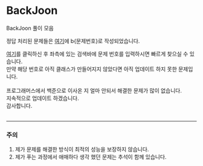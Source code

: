 # BackJoon

BackJoon 풀이 모음

정답 처리된 문제들은 [여기](https://github.com/Hounds1/BaekJoon/tree/main/src/clear)에 b{문제번호}로 작성되었습니다.

[여기](https://github.com/Hounds1/BaekJoon/tree/main/src/clear)를 클릭하신 후 좌측에 있는 검색바에 문제 번호를
입력하시면 빠르게 찾으실 수 있습니다. <br>
만약 해당 번호로 아직 클래스가 만들어지지 않았다면 아직 업데이트 하지 못한 문제입니다.
<br>
<br>
프로그래머스에서 백준으로 이사온 지 얼마 안되서 해결한 문제가 많이 없습니다.<br>
지속적으로 업데이트 하겠습니다.<br>
감사합니다.<br>
<br>

---
### 주의
1. 제가 문제를 해결한 방식이 최적의 성능을 보장하지 않습니다.<br>
2. 제가 푸는 과정에서 애매하다 생각 했던 문제는 추석이 함께 있습니다.

